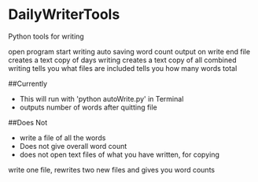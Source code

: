 # DailyWriterTools
Python tools for writing

open program
start writing
auto saving
word count output on write
end file
creates a text copy of days writing
creates a text copy of all combined writing
tells you what files are included
tells you how many words total

##Currently
- This will run with 'python autoWrite.py' in Terminal
- outputs number of words after quitting file

##Does Not
- write a file of all the words
- Does not give overall word count
- does not open text files of what you have written, for copying

write one file, rewrites two new files and gives you word counts
